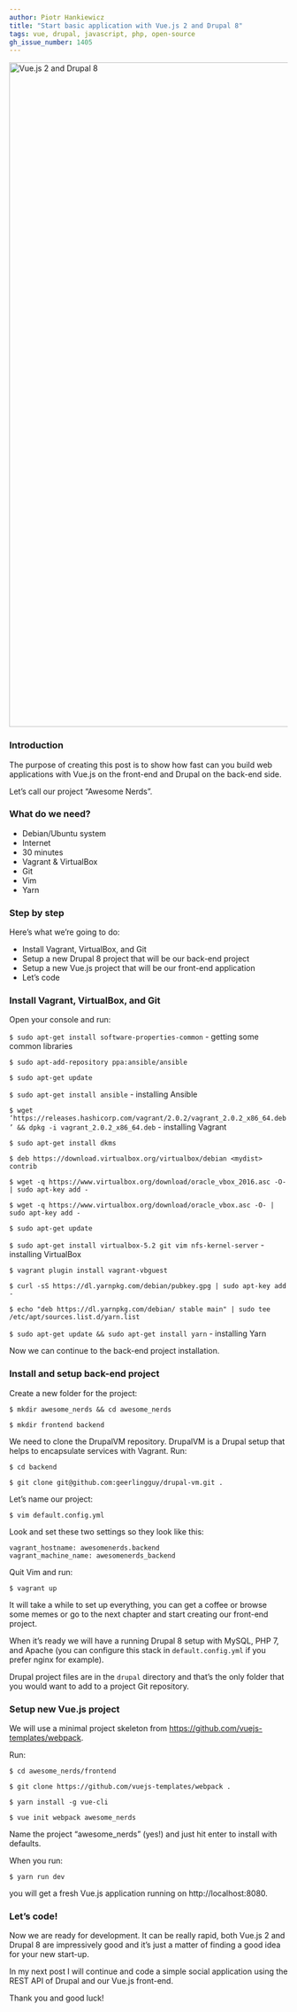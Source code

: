 ```yaml
---
author: Piotr Hankiewicz
title: "Start basic application with Vue.js 2 and Drupal 8"
tags: vue, drupal, javascript, php, open-source
gh_issue_number: 1405
---
```


<img src="/blog/2018/04/05/start-basic-application-with-vue-drupal/vue-and-drupal.jpg" width="1200" alt="Vue.js 2 and Drupal 8" />

### Introduction

The purpose of creating this post is to show how fast can you build web applications with Vue.js on the front-end and Drupal on the back-end side.

Let’s call our project “Awesome Nerds”.

### What do we need?

* Debian/Ubuntu system
* Internet
* 30 minutes
* Vagrant & VirtualBox
* Git
* Vim
* Yarn

### Step by step

Here’s what we’re going to do:

* Install Vagrant, VirtualBox, and Git
* Setup a new Drupal 8 project that will be our back-end project
* Setup a new Vue.js project that will be our front-end application
* Let’s code

### Install Vagrant, VirtualBox, and Git

Open your console and run:

`$ sudo apt-get install software-properties-common` - getting some common libraries

`$ sudo apt-add-repository ppa:ansible/ansible`

`$ sudo apt-get update`

`$ sudo apt-get install ansible` - installing Ansible

`$ wget ‘https://releases.hashicorp.com/vagrant/2.0.2/vagrant_2.0.2_x86_64.deb’ && dpkg -i vagrant_2.0.2_x86_64.deb` - installing Vagrant

`$ sudo apt-get install dkms`

`$ deb https://download.virtualbox.org/virtualbox/debian <mydist> contrib`

`$ wget -q https://www.virtualbox.org/download/oracle_vbox_2016.asc -O- | sudo apt-key add -`

`$ wget -q https://www.virtualbox.org/download/oracle_vbox.asc -O- | sudo apt-key add -`

`$ sudo apt-get update`

`$ sudo apt-get install virtualbox-5.2 git vim nfs-kernel-server` - installing VirtualBox

`$ vagrant plugin install vagrant-vbguest`

`$ curl -sS https://dl.yarnpkg.com/debian/pubkey.gpg | sudo apt-key add -`

`$ echo "deb https://dl.yarnpkg.com/debian/ stable main" | sudo tee /etc/apt/sources.list.d/yarn.list`

`$ sudo apt-get update && sudo apt-get install yarn` - installing Yarn

Now we can continue to the back-end project installation.

### Install and setup back-end project

Create a new folder for the project:

`$ mkdir awesome_nerds && cd awesome_nerds`

`$ mkdir frontend backend`

We need to clone the DrupalVM repository. DrupalVM is a Drupal setup that helps to encapsulate services with Vagrant. Run:

`$ cd backend`

`$ git clone git@github.com:geerlingguy/drupal-vm.git .`

Let’s name our project:

`$ vim default.config.yml`

Look and set these two settings so they look like this:

```
vagrant_hostname: awesomenerds.backend                                   
vagrant_machine_name: awesomenerds_backend
```

Quit Vim and run:

`$ vagrant up`

It will take a while to set up everything, you can get a coffee or browse some memes or go to the next chapter and start creating our front-end project.

When it’s ready we will have a running Drupal 8 setup with MySQL, PHP 7, and Apache (you can configure this stack in `default.config.yml` if you prefer nginx for example).

Drupal project files are in the `drupal` directory and that’s the only folder that you would want to add to a project Git repository.

### Setup new Vue.js project

We will use a minimal project skeleton from https://github.com/vuejs-templates/webpack.

Run:

`$ cd awesome_nerds/frontend`

`$ git clone https://github.com/vuejs-templates/webpack .`

`$ yarn install -g vue-cli`

`$ vue init webpack awesome_nerds`

Name the project “awesome_nerds” (yes!) and just hit enter to install with defaults.

When you run:

`$ yarn run dev`

you will get a fresh Vue.js application running on http://localhost:8080.

### Let’s code!

Now we are ready for development. It can be really rapid, both Vue.js 2 and Drupal 8 are impressively good and it’s just a matter of finding a good idea for your new start-up.

In my next post I will continue and code a simple social application using the REST API of Drupal and our Vue.js front-end.

Thank you and good luck!

